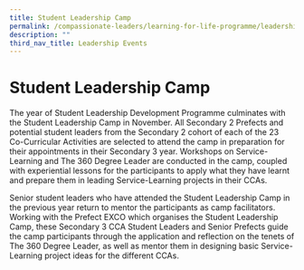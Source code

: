 ```yaml
---
title: Student Leadership Camp
permalink: /compassionate-leaders/learning-for-life-programme/leadership-events/student-leadership-camp/
description: ""
third_nav_title: Leadership Events
---
```


# **Student Leadership Camp**

The year of Student Leadership Development Programme culminates with the Student Leadership Camp in November. All Secondary 2 Prefects and potential student leaders from the Secondary 2 cohort of each of the 23 Co-Curricular Activities are selected to attend the camp in preparation for their appointments in their Secondary 3 year. Workshops on Service-Learning and The 360 Degree Leader are conducted in the camp, coupled with experiential lessons for the participants to apply what they have learnt and prepare them in leading Service-Learning projects in their CCAs.

Senior student leaders who have attended the Student Leadership Camp in the previous year return to mentor the participants as camp facilitators. Working with the Prefect EXCO which organises the Student Leadership Camp, these Secondary 3 CCA Student Leaders and Senior Prefects guide the camp participants through the application and reflection on the tenets of The 360 Degree Leader, as well as mentor them in designing basic Service-Learning project ideas for the different CCAs.